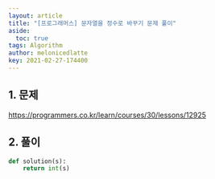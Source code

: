 ```yaml
---
layout: article
title: "[프로그래머스] 문자열을 정수로 바꾸기 문제 풀이"
aside:
  toc: true
tags: Algorithm 
author: melonicedlatte
key: 2021-02-27-174400
---  
```


## 1. 문제

https://programmers.co.kr/learn/courses/30/lessons/12925

## 2. 풀이

~~~python
def solution(s):
    return int(s)
~~~
